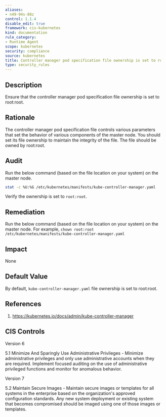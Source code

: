 ```yaml
---
aliases:
- n49-94s-88z
control: 1.1.4
disable_edit: true
framework: cis-kubernetes
kind: documentation
rule_category:
- Runtime Agent
scope: kubernetes
security: compliance
source: kubernetes
title: Controller manager pod specification file ownership is set to root:root
type: security_rules
---
```


## Description

Ensure that the controller manager pod specification file ownership is set to root:root.

## Rationale

The controller manager pod specification file controls various parameters that set the behavior of various components of the master node. You should set its file ownership to maintain the integrity of the file. The file should be owned by root:root.

## Audit

Run the below command (based on the file location on your system) on the master node.

```bash
stat -c %U:%G /etc/kubernetes/manifests/kube-controller-manager.yaml
```

Verify the ownership is set to `root:root`.

## Remediation

Run the below command (based on the file location on your system) on the master node. For example, `chown root:root /etc/kubernetes/manifests/kube-controller-manager.yaml`

## Impact

None

## Default Value

By default, `kube-controller-manager.yaml` file ownership is set to root:root.

## References

1. https://kubernetes.io/docs/admin/kube-controller-manager

## CIS Controls

Version 6

5.1 Minimize And Sparingly Use Administrative Privileges - Minimize administrative privileges and only use administrative accounts when they are required. Implement focused auditing on the use of administrative privileged functions and monitor for anomalous behavior.

Version 7

5.2 Maintain Secure Images - Maintain secure images or templates for all systems in the enterprise based on the organization's approved configuration standards. Any new system deployment or existing system that becomes compromised should be imaged using one of those images or templates.
